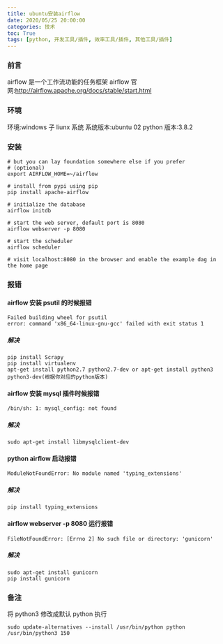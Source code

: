 ```yaml
---
title: ubuntu安装airflow
date: 2020/05/25 20:00:00
categories: 技术
toc: True
tags: [python, 开发工具/插件, 效率工具/插件, 其他工具/插件]
---
```


### 前言

airflow 是一个工作流功能的任务框架
airflow 官网:http://airflow.apache.org/docs/stable/start.html

### 环境

环境:windows 子 liunx 系统
系统版本:ubuntu 02
python 版本:3.8.2

### 安装

```
# but you can lay foundation somewhere else if you prefer
# (optional)
export AIRFLOW_HOME=~/airflow

# install from pypi using pip
pip install apache-airflow

# initialize the database
airflow initdb

# start the web server, default port is 8080
airflow webserver -p 8080

# start the scheduler
airflow scheduler

# visit localhost:8080 in the browser and enable the example dag in the home page
```

### 报错

#### airflow 安装 psutil 的时候报错

```
Failed building wheel for psutil
error: command 'x86_64-linux-gnu-gcc' failed with exit status 1
```

##### 解决

```
pip install Scrapy
pip install virtualenv
apt-get install python2.7 python2.7-dev or apt-get install python3 python3-dev(根据你对应的python版本)
```

#### airflow 安装 mysql 插件时候报错

```
/bin/sh: 1: mysql_config: not found
```

##### 解决

```
sudo apt-get install libmysqlclient-dev
```

#### python airflow 启动报错

```
ModuleNotFoundError: No module named 'typing_extensions'
```

##### 解决

```
pip install typing_extensions
```

#### airflow webserver -p 8080 运行报错

```
FileNotFoundError: [Errno 2] No such file or directory: 'gunicorn'
```

##### 解决

```shell
sudo apt-get install gunicorn
pip install gunicorn
```

### 备注

将 python3 修改成默认 python 执行

```
sudo update-alternatives --install /usr/bin/python python /usr/bin/python3 150
```

